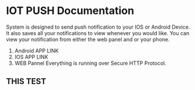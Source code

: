 # IOT PUSH Documentation
System is designed to send push notification to your IOS or Android Device. It also saves all your notifications to view whenever you would like. You can view your notification from either the web panel and or your phone.
1. Android APP LINK
2. IOS APP LINK
3. WEB Pannel 
Everything is running over Secure HTTP Protocol.

## THIS TEST
